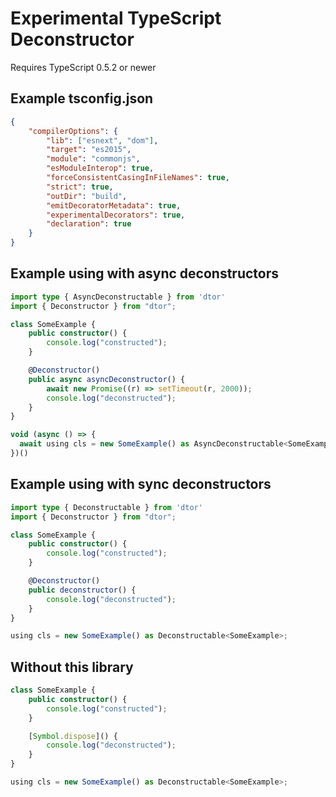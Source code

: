 # Experimental TypeScript Deconstructor

Requires TypeScript 0.5.2 or newer

## Example tsconfig.json

```json
{
    "compilerOptions": {
        "lib": ["esnext", "dom"],
        "target": "es2015",
        "module": "commonjs",
        "esModuleInterop": true,
        "forceConsistentCasingInFileNames": true,
        "strict": true,
        "outDir": "build",
        "emitDecoratorMetadata": true,
        "experimentalDecorators": true,
        "declaration": true
    }
}
```

## Example using with async deconstructors

```typescript
import type { AsyncDeconstructable } from 'dtor'
import { Deconstructor } from "dtor";

class SomeExample {
    public constructor() {
        console.log("constructed");
    }

    @Deconstructor()
    public async asyncDeconstructor() {
        await new Promise((r) => setTimeout(r, 2000));
        console.log("deconstructed");
    }
}

void (async () => {
  await using cls = new SomeExample() as AsyncDeconstructable<SomeExample>;
})()

```

## Example using with sync deconstructors

```typescript
import type { Deconstructable } from 'dtor'
import { Deconstructor } from "dtor";

class SomeExample {
    public constructor() {
        console.log("constructed");
    }

    @Deconstructor()
    public deconstructor() {
        console.log("deconstructed");
    }
}

using cls = new SomeExample() as Deconstructable<SomeExample>;
```

## Without this library

```typescript
class SomeExample {
    public constructor() {
        console.log("constructed");
    }

    [Symbol.dispose]() {
        console.log("deconstructed");
    }
}

using cls = new SomeExample() as Deconstructable<SomeExample>;
```
